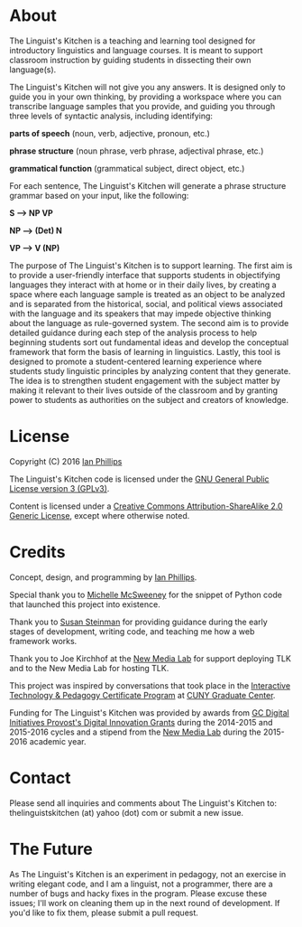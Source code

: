 # About

The Linguist's Kitchen is a teaching and learning tool designed for 
introductory linguistics and language courses. It is meant to support classroom 
instruction by guiding students in dissecting their own language(s). 

The Linguist's Kitchen will not give you any answers. It is designed only to 
guide you in your own thinking, by providing a workspace where you can transcribe language 
samples that you provide, and guiding you through three levels 
of syntactic analysis, including identifying:

**parts of speech** (noun, verb, adjective, 
pronoun, etc.)

**phrase structure** (noun phrase, verb phrase, adjectival 
phrase, etc.)

**grammatical function** (grammatical subject, direct object, etc.)

For each sentence, The Linguist's Kitchen will generate a phrase structure grammar 
based on your input, like the following: 

**S --> NP VP**

**NP --> (Det) N**

**VP --> V (NP)**

The purpose of The Linguist's Kitchen is to support learning. The first aim is to provide a user-friendly interface that supports students in objectifying languages they interact with at home or in their daily lives, by creating a space where each language sample is treated as an object to be analyzed and is separated from the historical, social, and political views associated with the language and its speakers that may impede objective thinking about the language as rule-governed system. The second aim is to  provide detailed guidance during each step of the analysis process to help beginning students sort out fundamental  ideas and develop the conceptual framework that form the basis of learning in linguistics. Lastly, this tool is designed to promote a student-centered learning experience where students study linguistic principles by analyzing content that they generate. The idea is to strengthen student engagement with the subject matter by making it relevant to their lives outside of the classroom and by granting power to students as authorities on the subject and creators of knowledge.


# License
Copyright (C) 2016 [Ian Phillips](http://ianphillips.commons.gc.cuny.edu/)

The Linguist's Kitchen code is licensed under the [GNU General Public License version 3 (GPLv3)](https://www.gnu.org/licenses/gpl-3.0-standalone.html).

Content is licensed under a [Creative Commons Attribution-ShareAlike 2.0 Generic License](http://creativecommons.org/licenses/by-sa/2.0/), except where otherwise noted.


# Credits
Concept, design, and programming by [Ian Phillips](http://ianphillips.commons.gc.cuny.edu/).

Special thank you to [Michelle McSweeney](http://michelleajohnson.com/) for the snippet of Python code that launched this project into existence.

Thank you to [Susan Steinman](https://github.com/susinmotion) for providing guidance during the early stages of development, writing code, and teaching me how a web framework works.

Thank you to Joe Kirchhof at the [New Media Lab](http://newmedialab.cuny.edu/) for support deploying TLK and to the New Media Lab for hosting TLK.

This project was inspired by conversations that took place in the [Interactive Technology & Pedagogy Certificate Program](https://gc.cuny.edu/Page-Elements/Academics-Research-Centers-Initiatives/Certificate-Programs/Interactive-Technology-and-Pedagogy) at [CUNY Graduate Center](https://gc.cuny.edu/home). 

Funding for The Linguist's Kitchen was provided by awards from [GC Digital Initiatives Provost's Digital Innovation Grants](https://gcdi.commons.gc.cuny.edu/category/provosts-digital-innovation-grants/) during the 2014-2015 and 2015-2016 cycles and a stipend from the [New Media Lab](http://newmedialab.cuny.edu/) during the 2015-2016 academic year.


# Contact
Please send all inquiries and comments about The Linguist's Kitchen to: thelinguistskitchen (at) yahoo (dot) com or submit a new issue.


# The Future
As The Linguist's Kitchen is an experiment in pedagogy, not an exercise in writing elegant code, and I am a linguist, not a programmer, there are a number of bugs and hacky fixes in the program. Please excuse these issues; I'll work on cleaning them up in the next round of development. If you'd like to fix them, please submit a pull request.

